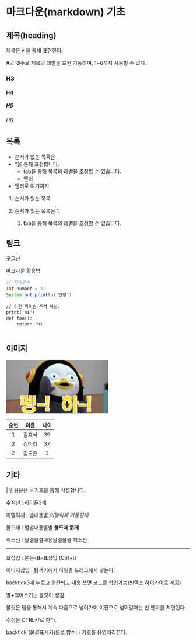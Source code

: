 # 마크다운(markdown) 기초

## 제목(heading)

제목은 `#` 을 통해 표현한다.

#의 갯수로 제목의 레벨을 표현 가능하며, 1~6까지 사용할 수 있다.

### H3
#### H4
##### H5
###### H6

## 목록

* 순서가 없는 목록은
* *을 통해 표현합니다.
  * tab을 통해 목록의 레벨을 조정할 수 있습니다.
  * 엔터
* 엔터로 여기까지

1. 순서가 있는 목록

2. 순서가 있는 목록은 1.

   1. tba을 통해 목록의 레벨을 조정할 수 있습니다.

   

## 링크

[구글신](http://google.com)

[마크다운 활용법](http)

```java
// 자바주석
int number = 3;
System.out.println('안녕')
```

``` # 파이썬 주석
// 이건 파이썬 주석 아님.
print('hi')
def foo():
	return 'hi'
```

``` 자바코드삽입

```



## 이미지

<img src="image/penguin.jpg" alt="penguin" style="zoom:50%;" />



| 순번 |  이름  | 나이 |
| :--: | :----: | :--: |
|  1   | 김효식 |  39  |
|  2   | 김미리 |  37  |
|  2   | 김도은 |  1   |



## 기타

| 인용문은 > 기호를 통해 작성합니다.

수직선 : 하이픈3개

이탤릭체 : 별내용별 *이탤릭체 기울임체*

볼드체 : 별별내용별별 **볼드체 굵게**

취소선 : 물결물결내용물결물결 ~~취소선~~







---



표삽입 : 본문-표-표삽입 (Ctrl+t)

이미지삽입 : 탐색기에서 파일을 드래그해서 넣는다.

backtick3개 누르고 한칸띄고 내용 쓰면 코드를 삽입가능(씬텍스 하이라이트 제공)

별+띄어쓰기는 불릿이 생김

불릿은 탭을 통해서 계속 다음으로 넘어가며 이전으로 넘어갈때는 빈 엔터를 치면된다.

수정은 CTRL+/로 한다.

backtick`(물결표시키)으로 함수나 기호를 음영처리한다.

